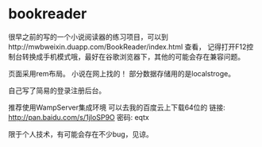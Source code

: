 # bookreader
很早之前的写的一个小说阅读器的练习项目，可以到http://mwbweixin.duapp.com/BookReader/index.html 查看， 记得打开F12控制台转换成手机模式哦，最好在谷歌浏览器下，其他的可能会存在兼容问题。

页面采用rem布局。 小说在网上找的！ 部分数据存储用的是localstroge。

自己写了简易的登录注册后台。

推荐使用WampServer集成环境 可以去我的百度云上下载64位的 链接: http://pan.baidu.com/s/1jIoSP9O 密码: eqtx

限于个人技术，有可能会存在不少bug，见谅。
